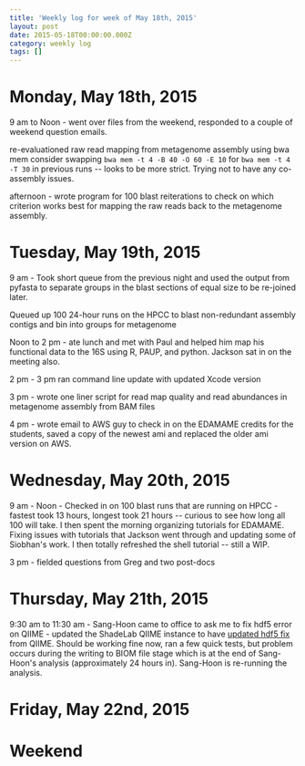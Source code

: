 ```yaml
---
title: 'Weekly log for week of May 18th, 2015'
layout: post
date: 2015-05-18T00:00:00.000Z
category: weekly log
tags: []
---
```


# Monday, May 18th, 2015
9 am to Noon - went over files from the weekend, responded to a couple of weekend question emails.

re-evaluationed raw read mapping from metagenome assembly using bwa mem consider swapping `bwa mem -t 4 -B 40 -O 60 -E 10` for `bwa mem -t 4 -T 30` in previous runs -- looks to be more strict.  Trying not to have any co-assembly issues.

afternoon - wrote program for 100 blast reiterations to check on which criterion works best for mapping the raw reads back to the metagenome assembly.

# Tuesday, May 19th, 2015
9 am - Took short queue from the previous night and used the output from pyfasta to separate groups in the blast sections of equal size to be re-joined later.  

Queued up 100 24-hour runs on the HPCC to blast non-redundant assembly contigs and bin into groups for metagenome

Noon to 2 pm - ate lunch and met with Paul and helped him map his functional data to the 16S using R, PAUP, and python.  Jackson sat in on the meeting also.

2 pm - 3 pm ran command line update with updated Xcode version

3 pm - wrote one liner script for read map quality and read abundances in metagenome assembly from BAM files

4 pm - wrote email to AWS guy to check in on the EDAMAME credits for the students, saved a copy of the newest ami and replaced the older ami version on AWS.

# Wednesday, May 20th, 2015

9 am - Noon - Checked in on 100 blast runs that are running on HPCC - fastest took 13 hours, longest took 21 hours -- curious to see how long all 100 will take.  I then spent the morning organizing tutorials for EDAMAME.  Fixing issues with tutorials that Jackson went through and updating some of Siobhan's work.  I then totally refreshed the shell tutorial -- still a WIP.

3 pm - fielded questions from Greg and two post-docs
  
# Thursday, May 21th, 2015

9:30 am to 11:30 am - Sang-Hoon came to office to ask me to fix hdf5 error on QIIME - updated the ShadeLab QIIME instance to have [updated hdf5 fix](https://github.com/biocore/qiime/pull/1741) from QIIME.  Should be working fine now, ran a few quick tests, but problem occurs during the writing to BIOM file stage which is at the end of Sang-Hoon's analysis (approximately 24 hours in).  Sang-Hoon is re-running the analysis.  

# Friday, May 22nd, 2015
# Weekend
